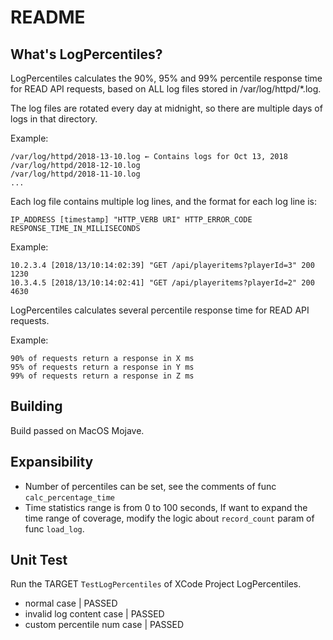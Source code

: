 # README

## What's LogPercentiles?
LogPercentiles calculates the 90%, 95% and 99% percentile response time for READ API requests, based on ALL log files stored in /var/log/httpd/*.log.

The log files are rotated every day at midnight, so there are multiple days of logs in that directory. 

Example:
```
/var/log/httpd/2018-13-10.log ​← Contains logs for Oct 13, 2018 
/var/log/httpd/2018-12-10.log
/var/log/httpd/2018-11-10.log
...
```

Each log file contains multiple log lines, and the format for each log line is:
```
IP_ADDRESS [timestamp] "HTTP_VERB URI" HTTP_ERROR_CODE RESPONSE_TIME_IN_MILLISECONDS
```

Example:

```
10.2.3.4 [2018/13/10:14:02:39] "GET /api/playeritems?playerId=3" 200 1230 
10.3.4.5 [2018/13/10:14:02:41] "GET /api/playeritems?playerId=2" 200 4630
```

LogPercentiles calculates several percentile response time for READ API requests.

Example:
```shell
90% of requests return a response in X ms 
95% of requests return a response in Y ms 
99% of requests return a response in Z ms
```

## Building
Build passed on MacOS Mojave.

## Expansibility
* Number of percentiles can be set, see the comments of func 
```calc_percentage_time```
* Time statistics range is from 0 to 100 seconds, If want to expand the time range of coverage, modify the logic about ```record_count``` param of func ```load_log```.

## Unit Test
Run the TARGET ```TestLogPercentiles``` of XCode Project LogPercentiles.
* normal case | PASSED
* invalid log content case | PASSED
* custom percentile num case | PASSED